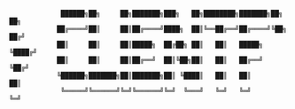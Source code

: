                                                                           
                 ██████╗██╗     ██╗███████╗███╗   ██╗████████╗███████╗██╗   ██╗
                ██╔════╝██║     ██║██╔════╝████╗  ██║╚══██╔══╝██╔════╝╚██╗ ██╔╝
                ██║     ██║     ██║█████╗  ██╔██╗ ██║   ██║   █████╗   ╚████╔╝ 
                ██║     ██║     ██║██╔══╝  ██║╚██╗██║   ██║   ██╔══╝    ╚██╔╝  
                ╚██████╗███████╗██║███████╗██║ ╚████║   ██║   ██║        ██║   
                 ╚═════╝╚══════╝╚═╝╚══════╝╚═╝  ╚═══╝   ╚═╝   ╚═╝        ╚═╝   
                                                                               

